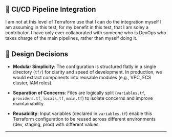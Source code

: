 ## 🔁 CI/CD Pipeline Integration

I am not at this level of Terraform use that I can do the integration myself
I am assuming in this test, for my benefit in this test, that I am soley a contributor.
I have only ever collaborated with someone who is DevOps who takes charge of the main pipelines, rather than myself doing it.

## 🧠 Design Decisions

- **Modular Simplicity**: The configuration is structured flatly in a single directory (`tf/`) for clarity and speed of development. In production, we would extract components into reusable modules (e.g., VPC, ECS cluster, IAM roles).
  
- **Separation of Concerns**: Files are logically split (`variables.tf`, `providers.tf`, `locals.tf`, `main.tf`) to isolate concerns and improve maintainability.

- **Reusability**: Input variables (declared in `variables.tf`) enable this Terraform configuration to be reused across different environments (dev, staging, prod) with different values.

---
